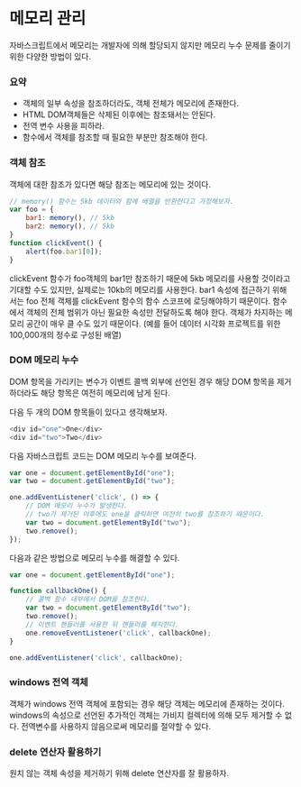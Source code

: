 # 메모리 관리

자바스크립트에서 메모리는 개발자에 의해 할당되지 않지만 메모리 누수 문제를  줄이기 위한 다양한 방법이 있다. 

### 요약

* 객체의 일부 속성을 참조하더라도, 객체 전체가 메모리에 존재한다.
* HTML DOM객체들은 삭제된 이후에는 참조돼서는 안된다.
* 전역 변수 사용을 피하라.
* 함수에서 객체를 참조할 때 필요한 부분만 참조해야 한다.

### 객체 참조

객체에 대한 참조가 있다면 해당 참조는 메모리에 있는 것이다.

```javascript
// memory() 함수는 5kb 데이터와 함께 배열을 반환한다고 가정해보자.
var foo = {
    bar1: memory(), // 5kb
    bar2: memory(), // 5kb
}
function clickEvent() {
    alert(foo.bar1[0]);
}
```

clickEvent 함수가 foo객체의 bar1만 참조하기 때문에 5kb 메모리를 사용할 것이라고 기대할 수도 있지만, 실제로는 10kb의 메모리를 사용한다. bar1 속성에 접근하기 위해서는 foo 전체 객체를 clickEvent 함수의 함수 스코프에 로딩해야하기 때문이다. 함수에서 객체의 전체 범위가 아닌 필요한 속성만 전달하도록 해야 한다. 객체가 차지하는 메모리 공간이 매우 클 수도 있기 때문이다. \(예를 들어 데이터 시각화 프로젝트를 위한 100,000개의 정수로 구성된 배열\)

### DOM 메모리 누수

DOM 항목을 가리키는 변수가 이벤트 콜백 외부에 선언된 경우 해당 DOM 항목을 제거하더라도 해당 항목은 여전히 메모리에 남게 된다.

다음 두 개의 DOM 항목들이 있다고 생각해보자.

```javascript
<div id="one">One</div>
<div id="two">Two</div>
```

다음 자바스크립트 코드는 DOM 메모리 누수를 보여준다.

```javascript
var one = document.getElementById("one");
var two = document.getElementById("two");

one.addEventListener('click', () => {
    // DOM 메모리 누수가 발생한다.
    // two가 제거된 이후에도 one을 클릭하면 여전히 two를 참조하기 때문이다.
    var two = document.getElementById("two");
    two.remove();
});
```

다음과 같은 방법으로 메모리 누수를 해결할 수 있다.

```javascript
var one = document.getElementById("one");

function callbackOne() {
    // 콜백 함수 내부에서 DOM을 참조한다.
    var two = document.getElementById("two");
    two.remove();
    // 이벤트 핸들러를 사용한 뒤 핸들러를 해지한다.
    one.removeEventListener('click', callbackOne);
}

one.addEventListener('click', callbackOne);
```

### windows 전역 객체

객체가 windows 전역 객체에 포함되는 경우 해당 객체는 메모리에 존재하는 것이다. windows의 속성으로 선언된 추가적인 객체는 가비지 컬렉터에 의해 모두 제거할 수 없다. 전역변수를 사용하지 않음으로써 메모리를 절약할 수 있다.

### delete 연산자 활용하기

원치 않는 객체 속성을 제거하기 위해 delete 연산자를 잘 활용하자.

